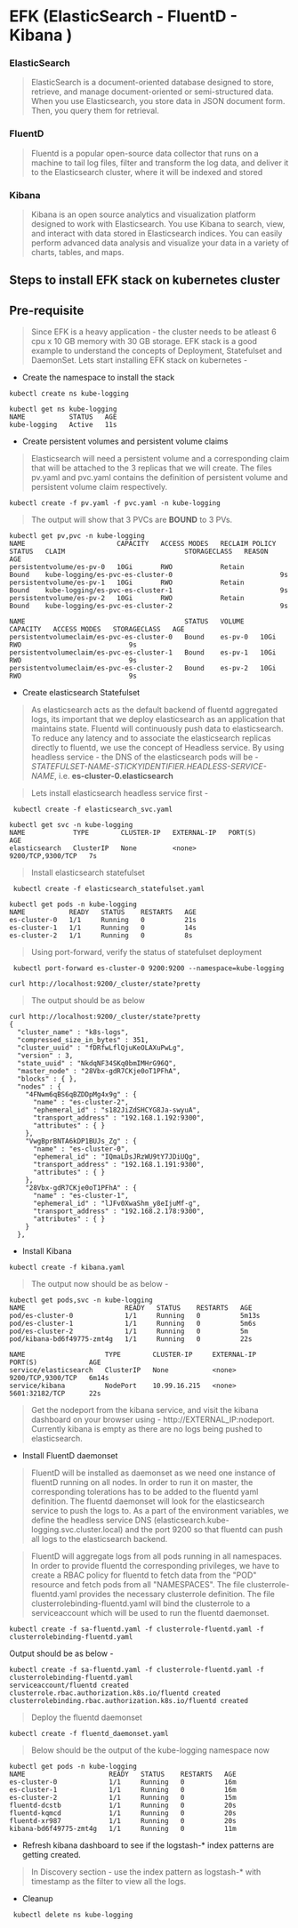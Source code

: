 # EFK (ElasticSearch - FluentD - Kibana )

### ElasticSearch

> ElasticSearch is a document-oriented database designed to store, retrieve, and manage document-oriented or semi-structured data. When you use Elasticsearch, you store data in JSON document form. Then, you query them for retrieval.

### FluentD

> Fluentd is a popular open-source data collector that runs on a machine to tail log files, filter and transform the log data, and deliver it to the Elasticsearch cluster, where it will be indexed and stored

### Kibana

> Kibana is an open source analytics and visualization platform designed to work with Elasticsearch. You use Kibana to search, view, and interact with data stored in Elasticsearch indices. You can easily perform advanced data analysis and visualize your data in a variety of charts, tables, and maps.

##  Steps to install EFK stack on kubernetes cluster

##  Pre-requisite 

> Since EFK is a heavy application - the cluster needs to be atleast 6 cpu x 10 GB memory with 30 GB storage. EFK stack is a good example to understand the concepts of Deployment, Statefulset and DaemonSet. Lets start installing EFK stack on kubernetes - 

* Create the namespace to install the stack 

` kubectl create ns kube-logging ` 

```
kubectl get ns kube-logging
NAME           STATUS   AGE
kube-logging   Active   11s
```

* Create persistent volumes and persistent volume claims

> Elasticsearch will need a persistent volume and a corresponding claim that will be attached to the 3 replicas that we will create. The files pv.yaml and pvc.yaml contains the definition of persistent volume and persistent volume claim respectively. 

` kubectl create -f pv.yaml -f pvc.yaml -n kube-logging `

> The output will show that 3 PVCs are **BOUND** to 3 PVs. 

~~~
kubectl get pv,pvc -n kube-logging 
NAME                       CAPACITY   ACCESS MODES   RECLAIM POLICY   STATUS   CLAIM                              STORAGECLASS   REASON   AGE
persistentvolume/es-pv-0   10Gi       RWO            Retain           Bound    kube-logging/es-pvc-es-cluster-0                           9s
persistentvolume/es-pv-1   10Gi       RWO            Retain           Bound    kube-logging/es-pvc-es-cluster-1                           9s
persistentvolume/es-pv-2   10Gi       RWO            Retain           Bound    kube-logging/es-pvc-es-cluster-2                           9s

NAME                                        STATUS   VOLUME    CAPACITY   ACCESS MODES   STORAGECLASS   AGE
persistentvolumeclaim/es-pvc-es-cluster-0   Bound    es-pv-0   10Gi       RWO                           9s
persistentvolumeclaim/es-pvc-es-cluster-1   Bound    es-pv-1   10Gi       RWO                           9s
persistentvolumeclaim/es-pvc-es-cluster-2   Bound    es-pv-2   10Gi       RWO                           9s

~~~

* Create elasticsearch Statefulset

> As elasticsearch acts as the default backend of fluentd aggregated logs, its important that we deploy elasticsearch as an application that maintains state. Fluentd will continuously push data to elasticsearch. To reduce any latency and to associate the elasticsearch replicas directly to fluentd, we use the concept of Headless service. By using headless service - the DNS of the elasticsearch pods will be - *STATEFULSET-NAME-STICKYIDENTIFIER.HEADLESS-SERVICE-NAME*, i.e. **es-cluster-0.elasticsearch**

> Lets install elasticsearch headless service first  - 

` kubectl create -f elasticsearch_svc.yaml`

```
kubectl get svc -n kube-logging
NAME            TYPE        CLUSTER-IP   EXTERNAL-IP   PORT(S)             AGE
elasticsearch   ClusterIP   None         <none>        9200/TCP,9300/TCP   7s
```

> Install elasticsearch statefulset

` kubectl create -f elasticsearch_statefulset.yaml`

```
kubectl get pods -n kube-logging
NAME           READY   STATUS    RESTARTS   AGE
es-cluster-0   1/1     Running   0          21s
es-cluster-1   1/1     Running   0          14s
es-cluster-2   1/1     Running   0          8s
```

> Using port-forward, verify the status of statefulset deployment

` kubectl port-forward es-cluster-0 9200:9200 --namespace=kube-logging`

` curl http://localhost:9200/_cluster/state?pretty  `

> The output should be as below

```
curl http://localhost:9200/_cluster/state?pretty
{
  "cluster_name" : "k8s-logs",
  "compressed_size_in_bytes" : 351,
  "cluster_uuid" : "fDRfwLflQjuKeOLAXuPwLg",
  "version" : 3,
  "state_uuid" : "NkdqNF34SKq0bmIMHrG96Q",
  "master_node" : "28Vbx-gdR7CKje0oT1PFhA",
  "blocks" : { },
  "nodes" : {
    "4FNwm6qBS6qBZDDpMg4x9g" : {
      "name" : "es-cluster-2",
      "ephemeral_id" : "s182JiZdSHCYG8Ja-swyuA",
      "transport_address" : "192.168.1.192:9300",
      "attributes" : { }
    },
    "VwgBprBNTA6kDP1BUJs_Zg" : {
      "name" : "es-cluster-0",
      "ephemeral_id" : "IQmaLDsJRzWU9tY7JDiUQg",
      "transport_address" : "192.168.1.191:9300",
      "attributes" : { }
    },
    "28Vbx-gdR7CKje0oT1PFhA" : {
      "name" : "es-cluster-1",
      "ephemeral_id" : "lJFv0XwaShm_y8eIjuMf-g",
      "transport_address" : "192.168.2.178:9300",
      "attributes" : { }
    }
  },
```

* Install Kibana

` kubectl create -f kibana.yaml `

> The output now should be as below - 

~~~
kubectl get pods,svc -n kube-logging 
NAME                         READY   STATUS    RESTARTS   AGE
pod/es-cluster-0             1/1     Running   0          5m13s
pod/es-cluster-1             1/1     Running   0          5m6s
pod/es-cluster-2             1/1     Running   0          5m
pod/kibana-bd6f49775-zmt4g   1/1     Running   0          22s

NAME                    TYPE        CLUSTER-IP     EXTERNAL-IP   PORT(S)             AGE
service/elasticsearch   ClusterIP   None           <none>        9200/TCP,9300/TCP   6m14s
service/kibana          NodePort    10.99.16.215   <none>        5601:32182/TCP      22s
~~~

> Get the nodeport from the kibana service, and visit the kibana dashboard on your browser using - http://EXTERNAL_IP:nodeport. Currently kibana is empty as there are no logs being pushed to elasticsearch. 

* Install FluentD daemonset 

> FluentD will be installed as daemonset as we need one instance of fluentD running on all nodes. In order to run it on master, the corresponding tolerations has to be added to the fluentd yaml definition. The fluentd daemonset will look for the elasticsearch service to push the logs to. As a part of the environment variables, we define the headless service DNS (elasticsearch.kube-logging.svc.cluster.local) and the port 9200 so that fluentd can push all logs to the elasticsearch backend. 

> FluentD will aggregate logs from all pods running in all namespaces. In order to provide fluentd the corresponding privileges, we have to create a RBAC policy for fluentd to fetch data from the "POD" resource and fetch pods from all "NAMESPACES". The file clusterrole-fluentd.yaml provides the necessary clusterrole definition. The file clusterrolebinding-fluentd.yaml will bind the clusterrole to a serviceaccount which will be used to run the fluentd daemonset. 

` kubectl create -f sa-fluentd.yaml -f clusterrole-fluentd.yaml -f clusterrolebinding-fluentd.yaml  `

Output should be as below - 

~~~
kubectl create -f sa-fluentd.yaml -f clusterrole-fluentd.yaml -f clusterrolebinding-fluentd.yaml
serviceaccount/fluentd created
clusterrole.rbac.authorization.k8s.io/fluentd created
clusterrolebinding.rbac.authorization.k8s.io/fluentd created
~~~

> Deploy the fluentd daemonset 

` kubectl create -f fluentd_daemonset.yaml `

> Below should be the output of the kube-logging namespace now 
~~~
kubectl get pods -n kube-logging
NAME                     READY   STATUS    RESTARTS   AGE
es-cluster-0             1/1     Running   0          16m
es-cluster-1             1/1     Running   0          16m
es-cluster-2             1/1     Running   0          15m
fluentd-dcstb            1/1     Running   0          20s
fluentd-kqmcd            1/1     Running   0          20s
fluentd-xr987            1/1     Running   0          20s
kibana-bd6f49775-zmt4g   1/1     Running   0          11m
~~~


* Refresh kibana dashboard to see if the logstash-* index patterns are getting created. 

> In Discovery section - use the index pattern as logstash-* with timestamp as the filter to view all the logs. 

* Cleanup 

` kubectl delete ns kube-logging`















